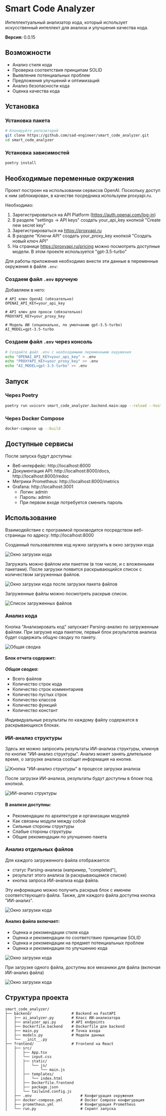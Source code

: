 # Smart Code Analyzer

Интеллектуальный анализатор кода, который использует искусственный интеллект для анализа и улучшения качества кода.

**Версия:** 0.0.15

## Возможности

- Анализ стиля кода
- Проверка соответствия принципам SOLID
- Выявление потенциальных проблем
- Предложения улучшений и оптимизаций
- Анализ безопасности кода
- Оценка качества кода

## Установка

### Установка пакета
```bash
# Клонируйте репозиторий
git clone https://github.com/sad-engineer/smart_code_analyzer.git
cd smart_code_analyzer
```

### Установка зависимостей
```bash
poetry install
```

## Необходимые переменные окружения

Проект построен на использовании сервисов OpenAI.
Поскольку доступ к ним заблокирован, в качестве посредника используем proxyapi.ru. 

Необходимо:
1. Зарегистрироваться на API Platform (https://auth.openai.com/log-in)
1. В разделе "settings -> API keys" создать your_api_key кнопкой "Create new secret key"
3. Зарегистрироваться на https://proxyapi.ru
4. В разделе "Ключи API" создать your_proxy_key кнопкой "Создать новый ключ API"
5. На странице https://proxyapi.ru/pricing можно посмотреть доступные модели. В этом проекте используется "gpt-3.5-turbo"

Для работы приложения необходимо внести эти данные в переменные окружения в файле `.env`:

### Создаем файл `.env` вручную
Добавляем в него:
```env
# API ключ OpenAI (обязательно)
OPENAI_API_KEY=your_api_key

# API ключ для прокси (обязательно)
PROXYAPI_KEY=your_proxy_key

# Модель ИИ (опционально, по умолчанию gpt-3.5-turbo)
AI_MODEL=gpt-3.5-turbo
```

### Создаем файл `.env` через консоль
```bash
# Создайте файл .env с необходимыми переменными окружения
echo "OPENAI_API_KEY=your_api_key" > .env
echo "PROXYAPI_KEY=your_proxy_key" >> .env
echo "AI_MODEL=gpt-3.5-turbo" >> .env
```

## Запуск

### Через Poetry
```bash
poetry run uvicorn smart_code_analyzer.backend.main:app --reload --host 0.0.0.0 --port 8000
```

### Через Docker Compose
```bash
docker-compose up --build
```

## Доступные сервисы

После запуска будут доступны:
- Веб-интерфейс: http://localhost:8000
- Документация API: http://localhost:8000/docs, http://localhost:8000/redoc
- Метрики Prometheus: http://localhost:8000/metrics
- Grafana: http://localhost:3001
  - Логин: admin
  - Пароль: admin
  - При первом входе потребуется сменить пароль

## Использование

Взаимодействие с программой производится посредством веб-страницы по адресу: http://localhost:8000

Созданный пользователем код нужно загрузить в окно загрузки кода

![Окно загрузки кода](docs/images/1.png)

Загружать можно файлом или пакетом (в том числе, и с вложенными пакетами). 
После загрузки появится раскрывающийся список с количеством загруженных файлов.

![Окно загрузки кода после загрузки пакета файлов](docs/images/2.png)

Загруженные файлы можно посмотреть раскрыв список.

![Список загруженных файлов](docs/images/3.png)

### Анализ кода

Кнопка "Анализировать код" запускает Parsing-анализ по загруженным файлам.
При загрузке кода пакетом, первый блок результатов анализа будет содержать общую сводку по пакету.

![Общая сводка](docs/images/4.png)

#### Блок отчета содержит:

***Общая сводка:***
- Всего файлов
- Количество строк кода
- Количество строк комментариев
- Количество пустых строк
- Количество классов
- Количество функций
- Количество констант

Индивидуальные результаты по каждому файлу содержатся в раскрывающихся блоках.

### ИИ-анализ структуры

Здесь же можно запросить результаты ИИ-анализа структуры, кликнув по кнопке "ИИ-анализ структуры". 
Анализ может занять длительное время, о загрузке анализа сообщит информация на кнопке.

![Кнопка "ИИ-анализ структуры" в процессе загрузки анализа](docs/images/5.png)

После загрузки ИИ-анализа, результаты будут доступны в блоке под кнопкой.

![ИИ-анализ структуры](docs/images/6.png)

#### В анализе доступны:
- Рекомендации по архитектуре и организации модулей
- Как связаны модули между собой
- Сильные стороны структуры
- Слабые стороны структуры
- Общие рекомендации по улучшению пакета

### Анализ отдельных файлов

Для каждого загруженного файла отображается:
- статус Parsing-анализа (например, "completed"), 
- результат этого анализа (в раскрывающемся списке)
- кнопка запроса ИИ-анализа кода файла.

Эту информацию можно получить раскрыв блок с именем соответствующего файла. 
Также, для каждого файла доступна кнопка "ИИ-анализ".

![Окно загрузки кода](docs/images/7.png)

#### Анализ файла включает:
- Оценка и рекомендации стиля кода
- Оценка и рекомендации по соответствию принципам SOLID
- Оценка и рекомендации на предмет потенциальных проблем
- Оценка и рекомендации по улучшению кода

![Окно загрузки кода](docs/images/9.png)

При загрузке одного файла, доступны все механики для файла (включая ИИ-анализ файла) 

![Окно загрузки кода](docs/images/10.png)

## Структура проекта

```
smart_code_analyzer/
├── backend/                  # Backend на FastAPI
│   ├── ai_analyzer.py        # Класс ИИ-анализатора
│   ├── analyzer_api.py       # API endpoints
│   ├── Dockerfile.backend    # Dockerfile для backend
│   ├── main.py               # Точка входа
│   ├── models.py             # Модели данных
│   └── __init__.py
├── frontend/                 # Frontend на React
│   ├── src/
│   │   ├── App.tsx
│   │   └── input.css
│   │   ├── static/
│   │   │   └── js/
│   │   │       └── main.js
│   │   ├── templates/
│   │   │   └── index.html
│   │   ├── Dockerfile.frontend
│   │   ├── package.json
│   │   └── tailwind.config.js
│   ├── .env                      # Конфигурация окружения
│   ├── docker-compose.yml        # Docker Compose конфигурация
│   ├── prometheus.yml            # Конфигурация Prometheus
│   └── run.py                    # Скрипт запуска
```
